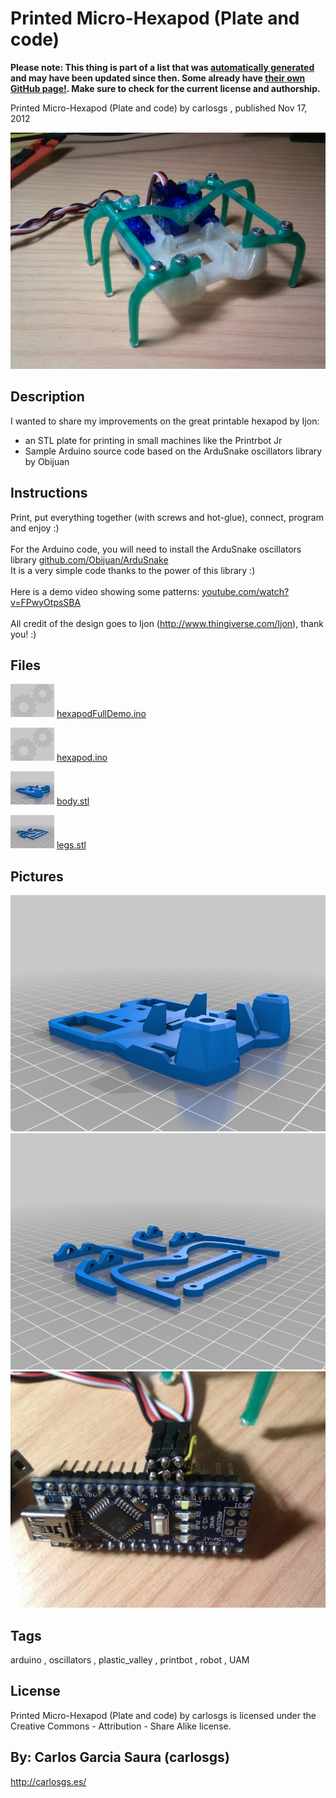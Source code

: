 Printed Micro-Hexapod (Plate and code)
===============
**Please note: This thing is part of a list that was [automatically generated](https://github.com/carlosgs/export-things) and may have been updated since then. Some already have [their own GitHub page!](https://github.com/carlosgs?tab=repositories). Make sure to check for the current license and authorship.**  

Printed Micro-Hexapod (Plate and code)  by carlosgs , published Nov 17, 2012

![Image](img/2012-11-17_18.27.49_display_large.jpg)

Description
--------
I wanted to share my improvements on the great printable hexapod by Ijon:<br />
- an STL plate for printing in small machines like the Printrbot Jr<br />
- Sample Arduino source code based on the ArduSnake oscillators library by Obijuan

Instructions
--------
Print, put everything together (with screws and hot-glue), connect, program and enjoy :)<br />
<br />
For the Arduino code, you will need to install the ArduSnake oscillators library <a href="https://github.com/Obijuan/ArduSnake" target="_blank" rel="nofollow">github.com/Obijuan/ArduSnake</a><br />
It is a very simple code thanks to the power of this library :)<br />
<br />
Here is a demo video showing some patterns: <a href="http://www.youtube.com/watch?v=FPwyOtpsSBA" target="_blank" rel="nofollow">youtube.com/watch?v=FPwyOtpsSBA</a><br />
<br />
All credit of the design goes to Ijon (http://www.thingiverse.com/Ijon), thank you! :)

Files
--------
[![Image](img/Gears_preview_tinycard.jpg)](hexapodFullDemo.ino)
 [ hexapodFullDemo.ino](hexapodFullDemo.ino)  

[![Image](img/Gears_preview_tinycard.jpg)](hexapod.ino)
 [ hexapod.ino](hexapod.ino)  

[![Image](img/body_preview_tinycard.jpg)](body.stl)
 [ body.stl](body.stl)  

[![Image](img/legs_preview_tinycard.jpg)](legs.stl)
 [ legs.stl](legs.stl)  



Pictures
--------
![Image](img/body_display_large.jpg)
![Image](img/legs_display_large.jpg)
![Image](img/2012-11-17_20.19.15_display_large.jpg)


Tags
--------
arduino , oscillators , plastic_valley , printbot , robot , UAM  

  

License
--------
Printed Micro-Hexapod (Plate and code) by carlosgs is licensed under the Creative Commons - Attribution - Share Alike license.  



By: Carlos Garcia Saura (carlosgs)
--------
<http://carlosgs.es/>
